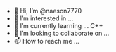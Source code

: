 - 👋 Hi, I’m @naeson7770
- 👀 I’m interested in ...
- 🌱 I’m currently learning ... C++
- 💞️ I’m looking to collaborate on ...
- 📫 How to reach me ...

<!---
naeson7770/naeson7770 is a ✨ special ✨ repository because its `README.md` (this file) appears on your GitHub profile.
You can click the Preview link to take a look at your changes.
--->
